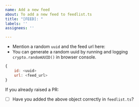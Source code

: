 ```yaml
---
name: Add a new feed
about: To add a new feed to feedlist.ts
title: "[FEED]: "
labels: ''
assignees: ''

---
```


- Mention a random `uuid` and the feed url here:
- You can generate a random uuid by running and logging `crypto.randomUUID()` in browser console.

```js
{
    id: <uuid>
    url: <feed_url>
}
```

If you already raised a PR:
- [ ] Have you added the above object correctly in `feedlist.ts`?

